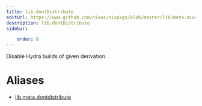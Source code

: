 ```yaml
---
title: lib.dontDistribute
editUrl: https://www.github.com/nixos/nixpkgs/blob/master/lib/meta.nix#L28C20
description: lib.dontDistribute
sidebar:

    order: 8
---
```


Disable Hydra builds of given derivation.


# Aliases

- [lib.meta.dontdistribute](/nix-doc-comments/reference/lib/meta/lib-meta-dontdistribute)



